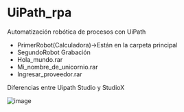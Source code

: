 # UiPath_rpa 
Automatización robótica de procesos con UiPath
- PrimerRobot(Calculadora)->Están en la carpeta principal
- SegundoRobot Grabación
- Hola_mundo.rar
- Mi_nombre_de_unicornio.rar
- Ingresar_proveedor.rar


Diferencias entre Uipath Studio y StudioX

![image](https://user-images.githubusercontent.com/91063120/143303112-a5b72180-5d33-448b-b646-1bbf8f6cc0d7.png)
